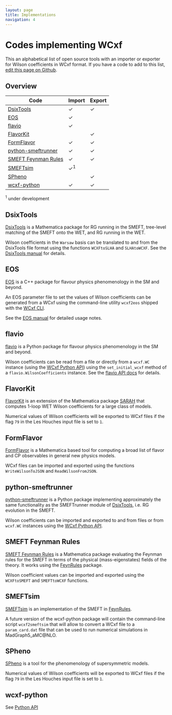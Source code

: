 ```yaml
---
layout: page
title: Implementations
navigation: 4
---
```


# Codes implementing WCxf

This an alphabetical list of open source tools with an importer or exporter for Wilson coefficients in WCxf format. If you have a code to add to this list, [edit this page on Github]().

## Overview

Code | Import  | Export |
-----|---------|--------
[DsixTools](#dsixtools) | ✓ | ✓ |
[EOS](#eos) | ✓ |
[flavio](#flavio) | ✓ |
[FlavorKit](#flavorkit) |  | ✓  
[FormFlavor](#formflavor) | ✓ | ✓  
[python-smeftrunner](#python-smeftrunner) | ✓ | ✓ |
[SMEFT Feynman Rules](#smeft-feynman-rules) | ✓ | ✓ |
[SMEFTsim](#smeftsim) | ✓<sup>1</sup> |
[SPheno](#spheno) |  | ✓  
[wcxf-python](#wcxf-python) | ✓ | ✓ |

<sup>1</sup> under development

## DsixTools

[DsixTools](https://dsixtools.github.io/) is a Mathematica package for RG running in the SMEFT, tree-level matching of the SMEFT onto the WET, and RG running in the WET.

Wilson coefficients in the `Warsaw` basis can be translated to and from the DsixTools file format using the functions `WCXFtoSLHA` and `SLHAtoWCXF`. See the [DsixTools manual](https://dsixtools.github.io/files/manual.pdf) for details.

## EOS

[EOS](https://eos.github.io/) is a C++ package for flavour physics phenomenology in the SM and beyond.

An EOS parameter file to set the values of Wilson coefficients can be generated from a WCxf using the command-line utility `wcxf2eos` shipped with the [WCxf CLI](cli.html).

See the [EOS manual](https://eos.github.io/manual/manual.pdf) for detailed usage notes.

## flavio

[flavio](https://flav-io.github.io/) is a Python package for flavour physics phenomenology in the SM and beyond.

Wilson coefficients can be read from a file or directly from a `wcxf.WC` instance (using the [WCxf Python API](python.html))
using the `set_initial_wcxf` method of a `flavio.WilsonCoefficients` instance.
See the [flavio API docs](https://flav-io.github.io/apidoc/flavio/physics/eft.m.html) for details.

## FlavorKit

[FlavorKit](https://arxiv.org/abs/1405.1434) is an extension of the Mathematica package [SARAH](https://sarah.hepforge.org/) that computes 1-loop WET Wilson coefficients for a large class of models.

Numerical values of Wilson coefficients will be exported to WCxf files
if the flag `79` in the Les Houches input file is set to `1`.

## FormFlavor

[FormFlavor](https://formflavor.hepforge.org/) is a Mathematica based tool for computing a broad list of flavor and CP observables in general new physics models.

WCxf files can be imported and exported using the functions `WriteWilsonToJSON` and `ReadWilsonFromJSON`.

## python-smeftrunner

[python-smeftrunner](https://github.com/DsixTools/python-smeftrunner) is a Python package implementing approximately the same functionality as the SMEFTrunner module of [DsixTools](https://dsixtools.github.io/), i.e. RG evolution in the SMEFT.

Wilson coefficients can be imported and exported to and from files or from `wcxf.WC` instances using the [WCxf Python API](python.html).

## SMEFT Feynman Rules

[SMEFT Feynman Rules](http://www.fuw.edu.pl/smeft/) is a Mathematica package evaluating the
Feynman rules for the SMEFT in terms of the physical
(mass-eigenstates) fields of the theory. It works using the
[FeynRules](http://feynrules.irmp.ucl.ac.be/) package.

Wilson coefficient values can be imported and exported using the `WCXFtoSMEFT` and `SMEFTtoWCXF` functions.

## SMEFTsim

[SMEFTsim](https://arxiv.org/abs/1709.06492) is an implementation of the SMEFT in [FeynRules](http://feynrules.irmp.ucl.ac.be/).

A future version of the wcxf-python package will contain the command-line script `wcxf2smeftsim` that will allow to convert a WCxf file to a `param_card.dat` file that can be used to run numerical simulations in MadGraph5_aMC@NLO.

## SPheno

[SPheno](https://spheno.hepforge.org/) is a tool for the phenomenology of supersymmetric models.

Numerical values of Wilson coefficients will be exported to WCxf files
if the flag `79` in the Les Houches input file is set to `1`.

## wcxf-python

See [Python API](python.html)
